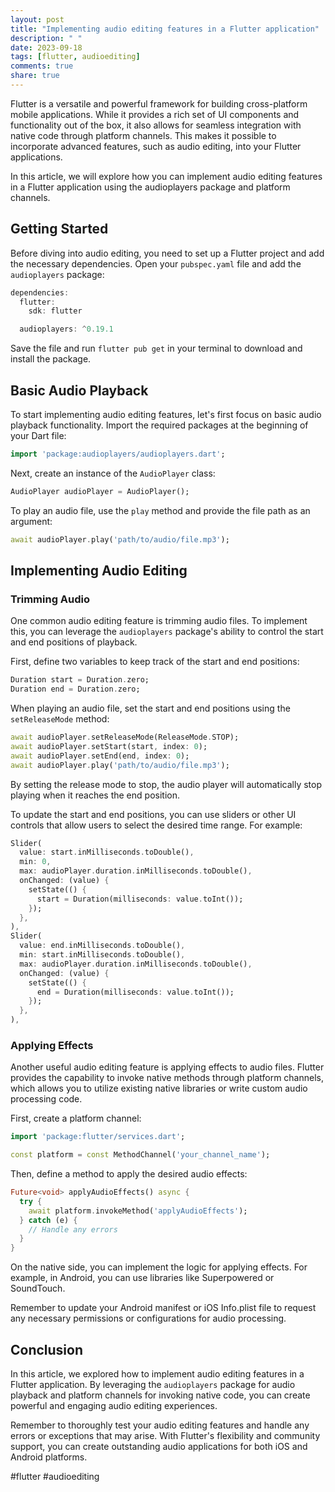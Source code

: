 ```yaml
---
layout: post
title: "Implementing audio editing features in a Flutter application"
description: " "
date: 2023-09-18
tags: [flutter, audioediting]
comments: true
share: true
---
```


Flutter is a versatile and powerful framework for building cross-platform mobile applications. While it provides a rich set of UI components and functionality out of the box, it also allows for seamless integration with native code through platform channels. This makes it possible to incorporate advanced features, such as audio editing, into your Flutter applications.

In this article, we will explore how you can implement audio editing features in a Flutter application using the audioplayers package and platform channels.

## Getting Started

Before diving into audio editing, you need to set up a Flutter project and add the necessary dependencies. Open your `pubspec.yaml` file and add the `audioplayers` package:

```dart
dependencies:
  flutter:
    sdk: flutter

  audioplayers: ^0.19.1
```

Save the file and run `flutter pub get` in your terminal to download and install the package.

## Basic Audio Playback

To start implementing audio editing features, let's first focus on basic audio playback functionality. Import the required packages at the beginning of your Dart file:

```dart
import 'package:audioplayers/audioplayers.dart';
```

Next, create an instance of the `AudioPlayer` class:

```dart
AudioPlayer audioPlayer = AudioPlayer();
```

To play an audio file, use the `play` method and provide the file path as an argument:

```dart
await audioPlayer.play('path/to/audio/file.mp3');
```

## Implementing Audio Editing

### Trimming Audio

One common audio editing feature is trimming audio files. To implement this, you can leverage the `audioplayers` package's ability to control the start and end positions of playback.

First, define two variables to keep track of the start and end positions:

```dart
Duration start = Duration.zero;
Duration end = Duration.zero;
```

When playing an audio file, set the start and end positions using the `setReleaseMode` method:

```dart
await audioPlayer.setReleaseMode(ReleaseMode.STOP);
await audioPlayer.setStart(start, index: 0);
await audioPlayer.setEnd(end, index: 0);
await audioPlayer.play('path/to/audio/file.mp3');
```

By setting the release mode to stop, the audio player will automatically stop playing when it reaches the end position.

To update the start and end positions, you can use sliders or other UI controls that allow users to select the desired time range. For example:

```dart
Slider(
  value: start.inMilliseconds.toDouble(),
  min: 0,
  max: audioPlayer.duration.inMilliseconds.toDouble(),
  onChanged: (value) {
    setState(() {
      start = Duration(milliseconds: value.toInt());
    });
  },
),
Slider(
  value: end.inMilliseconds.toDouble(),
  min: start.inMilliseconds.toDouble(),
  max: audioPlayer.duration.inMilliseconds.toDouble(),
  onChanged: (value) {
    setState(() {
      end = Duration(milliseconds: value.toInt());
    });
  },
),
```

### Applying Effects

Another useful audio editing feature is applying effects to audio files. Flutter provides the capability to invoke native methods through platform channels, which allows you to utilize existing native libraries or write custom audio processing code.

First, create a platform channel:

```dart
import 'package:flutter/services.dart';

const platform = const MethodChannel('your_channel_name');
```

Then, define a method to apply the desired audio effects:

```dart
Future<void> applyAudioEffects() async {
  try {
    await platform.invokeMethod('applyAudioEffects');
  } catch (e) {
    // Handle any errors
  }
}
```

On the native side, you can implement the logic for applying effects. For example, in Android, you can use libraries like Superpowered or SoundTouch.

Remember to update your Android manifest or iOS Info.plist file to request any necessary permissions or configurations for audio processing.

## Conclusion

In this article, we explored how to implement audio editing features in a Flutter application. By leveraging the `audioplayers` package for audio playback and platform channels for invoking native code, you can create powerful and engaging audio editing experiences.

Remember to thoroughly test your audio editing features and handle any errors or exceptions that may arise. With Flutter's flexibility and community support, you can create outstanding audio applications for both iOS and Android platforms.

#flutter #audioediting